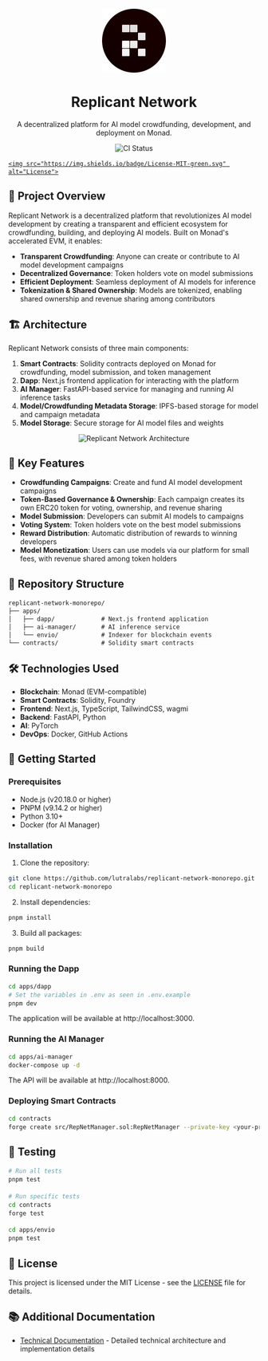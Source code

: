 <p align="center">
  <img src="assets/rn-logo.png" alt="Replicant Network Logo" width="128"/>
</p>

<h1 align="center">Replicant Network</h1>

<p align="center">
  A decentralized platform for AI model crowdfunding, development, and deployment on Monad.
</p>

<p align="center">
  <img src="https://github.com/lutralabs/replicant-network-monorepo/actions/workflows/ci.yml/badge.svg" alt="CI Status">
  <a href="https://github.com/lutralabs/replicant-network-monorepo/blob/main/LICENSE">

    <img src="https://img.shields.io/badge/License-MIT-green.svg" alt="License">

  </a>
</p>

## 🌟 Project Overview

Replicant Network is a decentralized platform that revolutionizes AI model development by creating a transparent and efficient ecosystem for crowdfunding, building, and deploying AI models. Built on Monad's accelerated EVM, it enables:

* **Transparent Crowdfunding**: Anyone can create or contribute to AI model development campaigns
* **Decentralized Governance**: Token holders vote on model submissions
* **Efficient Deployment**: Seamless deployment of AI models for inference
* **Tokenization & Shared Ownership**: Models are tokenized, enabling shared ownership and revenue sharing among contributors

## 🏗️ Architecture

Replicant Network consists of three main components:

1. **Smart Contracts**: Solidity contracts deployed on Monad for crowdfunding, model submission, and token management
2. **Dapp**: Next.js frontend application for interacting with the platform
3. **AI Manager**: FastAPI-based service for managing and running AI inference tasks
4. **Model/Crowdfunding Metadata Storage**: IPFS-based storage for model and campaign metadata
5. **Model Storage**: Secure storage for AI model files and weights

<p align="center">
  <img src="assets/architecture-diagram.svg" alt="Replicant Network Architecture" width="800"/>
</p>

## 🚀 Key Features

* **Crowdfunding Campaigns**: Create and fund AI model development campaigns
* **Token-Based Governance & Ownership**: Each campaign creates its own ERC20 token for voting, ownership, and revenue sharing
* **Model Submission**: Developers can submit AI models to campaigns
* **Voting System**: Token holders vote on the best model submissions
* **Reward Distribution**: Automatic distribution of rewards to winning developers
* **Model Monetization**: Users can use models via our platform for small fees, with revenue shared among token holders

## 📁 Repository Structure

```
replicant-network-monorepo/
├── apps/
│   ├── dapp/             # Next.js frontend application
│   ├── ai-manager/       # AI inference service
│   └── envio/            # Indexer for blockchain events
└── contracts/            # Solidity smart contracts
```

## 🛠️ Technologies Used

* **Blockchain**: Monad (EVM-compatible)
* **Smart Contracts**: Solidity, Foundry
* **Frontend**: Next.js, TypeScript, TailwindCSS, wagmi
* **Backend**: FastAPI, Python
* **AI**: PyTorch
* **DevOps**: Docker, GitHub Actions

## 🏁 Getting Started

### Prerequisites

* Node.js (v20.18.0 or higher)
* PNPM (v9.14.2 or higher)
* Python 3.10+
* Docker (for AI Manager)

### Installation

1. Clone the repository:
   

```bash
git clone https://github.com/lutralabs/replicant-network-monorepo.git
cd replicant-network-monorepo
```

2. Install dependencies:
   

```bash
pnpm install
```

3. Build all packages:
   

```bash
pnpm build
```

### Running the Dapp

```bash
cd apps/dapp
# Set the variables in .env as seen in .env.example
pnpm dev
```

The application will be available at http://localhost:3000.

### Running the AI Manager

```bash
cd apps/ai-manager
docker-compose up -d
```

The API will be available at http://localhost:8000.

### Deploying Smart Contracts

```bash
cd contracts
forge create src/RepNetManager.sol:RepNetManager --private-key <your-private-key>
```

## 🧪 Testing

```bash
# Run all tests
pnpm test

# Run specific tests
cd contracts
forge test

cd apps/envio
pnpm test
```

## 📄 License

This project is licensed under the MIT License - see the [LICENSE](LICENSE) file for details.

## 📚 Additional Documentation

* [Technical Documentation](TECHNICAL.md) - Detailed technical architecture and implementation details
